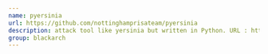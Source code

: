```yaml
---
name: pyersinia
url: https://github.com/nottinghamprisateam/pyersinia
description: attack tool like yersinia but written in Python. URL : https://github.com/nottinghamprisateam/pyersinia Groups : blackarch blackarch-networking blackarch-fuzzer blackarch-dos blackarch-voip blackarch-scanner blackarch-exploitation
group: blackarch
---
```

